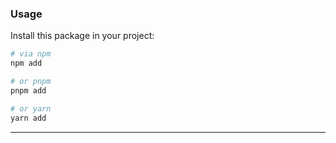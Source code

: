 ### Usage

Install this package in your project:

```bash
# via npm
npm add

# or pnpm
pnpm add

# or yarn
yarn add
```

---

_&emsp;_
